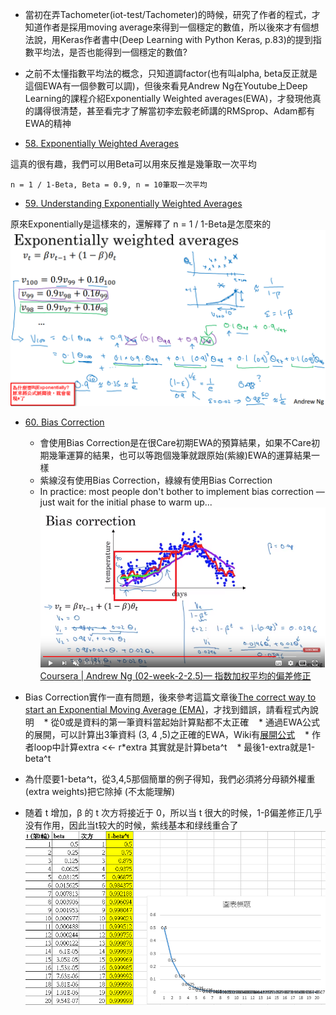 * 當初在弄Tachometer(iot-test/Tachometer)的時候，研究了作者的程式，才知道作者是採用moving average來得到一個穩定的數值，所以後來才有個想法說，用Keras作者書中(Deep Learning with Python Keras, p.83)的提到指數平均法，是否也能得到一個穩定的數值?

* 之前不太懂指數平均法的概念，只知道調factor(也有叫alpha, beta反正就是這個EWA有一個參數可以調)，但後來看見Andrew Ng在Youtube上Deep Learning的課程介紹Exponentially Weighted averages(EWA)，才發現他真的講得很清楚，甚至看完才了解當初李宏毅老師講的RMSprop、Adam都有EWA的精神

* [58. Exponentially Weighted Averages](https://www.youtube.com/watch?v=wJBcz7FyLzg)

這真的很有趣，我們可以用Beta可以用來反推是幾筆取一次平均
```
n = 1 / 1-Beta, Beta = 0.9, n = 10筆取一次平均
```

* [59. Understanding Exponentially Weighted Averages](https://www.youtube.com/watch?v=WJb-QVd54vw)

原來Exponentially是這樣來的，還解釋了 n = 1 / 1-Beta是怎麼來的
![alt text](https://github.com/JiaMauJian/iot-test/blob/master/Exponentially%20Weighted%20Averages/ewa.png?raw=true)

* [60. Bias Correction](https://www.youtube.com/watch?v=Zs4qJN-I5Kk)
    * 會使用Bias Correction是在很Care初期EWA的預算結果，如果不Care初期幾筆運算的結果，也可以等跑個幾筆就跟原始(紫線)EWA的運算結果一樣
    * 紫線沒有使用Bias Correction，綠線有使用Bias Correction
    * In practice: most people don't bother to implement bias correction — just wait for the initial phase to warm up...
![alt text](https://github.com/JiaMauJian/iot-test/blob/master/Exponentially%20Weighted%20Averages/bias%20correction.png?raw=true)
[Coursera | Andrew Ng (02-week-2-2.5)— 指数加权平均的偏差修正](http://blog.csdn.net/JUNJUN_ZHAO/article/details/79099040)

* Bias Correction實作一直有問題，後來參考這篇文章後[The correct way to start an Exponential Moving Average (EMA)](https://blog.fugue88.ws/archives/2017-01/The-correct-way-to-start-an-Exponential-Moving-Average-EMA)，才找到錯誤，請看程式內說明
    * 從0或是資料的第一筆資料當起始計算點都不太正確
    * 通過EWA公式的展開，可以計算出3筆資料 (3, 4 ,5)之正確的EWA，Wiki有[展開公式](https://en.wikipedia.org/wiki/Moving_average)
    * 作者loop中計算extra <<- r*extra 其實就是計算beta^t
    * 最後1-extra就是1-beta^t
    
* 為什麼要1-beta^t，從3,4,5那個簡單的例子得知，我們必須將分母額外權重(extra weights)把它除掉 (不太能理解)

* 随着 t 增加，β 的 t 次方将接近于 0，所以当 t 很大的时候，1-β偏差修正几乎没有作用，因此当t较大的时候，紫线基本和绿线重合了
![alt text](https://github.com/JiaMauJian/iot-test/blob/master/Exponentially%20Weighted%20Averages/beta.png?raw=true)
